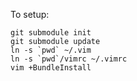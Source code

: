 To setup:

    git submodule init
    git submodule update
    ln -s `pwd` ~/.vim
    ln -s `pwd`/vimrc ~/.vimrc 
    vim +BundleInstall
